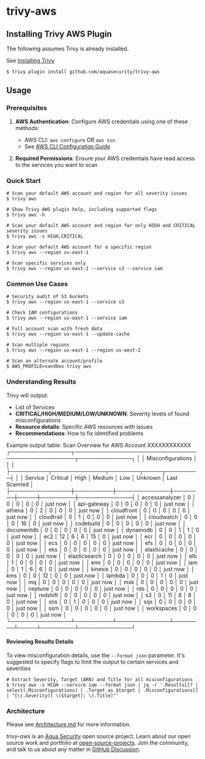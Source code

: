 # trivy-aws

## Installing Trivy AWS Plugin

The following assumes Trivy is already installed.

See [Installing Trivy](https://trivy.dev/latest/getting-started/installation/)

```shell
$ trivy plugin install github.com/aquasecurity/trivy-aws
```

## Usage

### Prerequisites

1. **AWS Authentication**: Configure AWS credentials using one of these methods:
   - AWS CLI: `aws configure` OR  `aws sso`
   - See [AWS CLI Configuration Guide](https://docs.aws.amazon.com/cli/latest/userguide/cli-chap-configure.html)

2. **Required Permissions**: Ensure your AWS credentials have read access to the services you want to scan

### Quick Start

```shell
# Scan your default AWS account and region for all severity issues
$ trivy aws

# Show Trivy AWS plugin help, including supported flags
$ trivy aws -h

# Scan your default AWS account and region for only HIGH and CRITICAL severity issues
$ trivy aws -s HIGH,CRITICAL

# Scan your default AWS account for a specific region
$ trivy aws --region us-east-1

# Scan specific services only
$ trivy aws --region us-east-1 --service s3 --service iam
```

### Common Use Cases

```shell
# Security audit of S3 buckets
$ trivy aws --region us-east-1 --service s3

# Check IAM configurations
$ trivy aws --region us-east-1 --service iam

# Full account scan with fresh data
$ trivy aws --region us-east-1 --update-cache

# Scan multiple regions
$ trivy aws --region us-east-1 --region us-west-2

# Scan an alternate account/profile
$ AWS_PROFILE=sandbox trivy aws
```

### Understanding Results

Trivy will output:

- List of Services
- **CRITICAL/HIGH/MEDIUM/LOW/UNKNOWN**: Severity levels of found misconfigurations
- **Resource details**: Specific AWS resources with issues
- **Recommendations**: How to fix identified problems

Example output table:
Scan Overview for AWS Account XXXXXXXXXXXX
┌────────────────┬──────────────────────────────────────────────────┬──────────────┐
│                │                Misconfigurations                 │              │
│                ├──────────┬──────────────┬────────┬─────┬─────────┤              │
│ Service        │ Critical │     High     │ Medium │ Low │ Unknown │ Last Scanned │
├────────────────┼──────────┼──────────────┼────────┼─────┼─────────┼──────────────┤
│ accessanalyzer │        0 │            0 │      0 │   0 │       0 │ just now     │
│ api-gateway    │        0 │            0 │      0 │   0 │       0 │ just now     │
│ athena         │        0 │            2 │      0 │   0 │       0 │ just now     │
│ cloudfront     │        0 │            0 │      0 │   0 │       0 │ just now     │
│ cloudtrail     │        0 │            1 │      0 │   0 │       0 │ just now     │
│ cloudwatch     │        0 │            0 │      0 │  16 │       0 │ just now     │
│ codebuild      │        0 │            0 │      0 │   0 │       0 │ just now     │
│ documentdb     │        0 │            0 │      0 │   0 │       0 │ just now     │
│ dynamodb       │        0 │            0 │      1 │   1 │       0 │ just now     │
│ ec2            │       12 │            6 │      6 │  15 │       0 │ just now     │
│ ecr            │        0 │            0 │      0 │   0 │       0 │ just now     │
│ ecs            │        0 │            0 │      0 │   0 │       0 │ just now     │
│ efs            │        0 │            0 │      0 │   0 │       0 │ just now     │
│ eks            │        0 │            0 │      0 │   0 │       0 │ just now     │
│ elasticache    │        0 │            0 │      0 │   0 │       0 │ just now     │
│ elasticsearch  │        0 │            0 │      0 │   0 │       0 │ just now     │
│ elb            │        1 │            0 │      0 │   0 │       0 │ just now     │
│ emr            │        0 │            0 │      0 │   0 │       0 │ just now     │
│ iam            │        0 │            1 │      6 │   6 │       0 │ just now     │
│ kinesis        │        0 │            0 │      0 │   0 │       0 │ just now     │
│ kms            │        0 │            0 │     12 │   0 │       0 │ just now     │
│ lambda         │        0 │            0 │      0 │   1 │       0 │ just now     │
│ mq             │        0 │            0 │      0 │   0 │       0 │ just now     │
│ msk            │        0 │            0 │      0 │   0 │       0 │ just now     │
│ neptune        │        0 │            0 │      0 │   0 │       0 │ just now     │
│ rds            │        0 │            0 │      0 │   0 │       0 │ just now     │
│ redshift       │        0 │            0 │      0 │   0 │       0 │ just now     │
│ s3             │        0 │           11 │      6 │   8 │       0 │ just now     │
│ sns            │        0 │            1 │      0 │   0 │       0 │ just now     │
│ sqs            │        0 │            0 │      0 │   0 │       0 │ just now     │
│ ssm            │        0 │            0 │      0 │   0 │       0 │ just now     │
│ workspaces     │        0 │            0 │      0 │   0 │       0 │ just now     │
└────────────────┴──────────┴──────────────┴────────┴─────┴─────────┴──────────────┘

#### Reviewing Results Details

To view misconfiguration details, use the `--format json` parameter.
It's suggested to specify flags to limit the output to certain services and severities

```shell
# Extract Severity, Target (ARN) and Title for all misconfigurations
$ trivy aws -s HIGH --service iam --format json | jq -r '.Results[]? | select(.Misconfigurations) | .Target as $target | .Misconfigurations[] | "[\(.Severity)] \($target): \(.Title)"'
```

### Architecture

Please see [Architecture.md](Architecture.md) for more information.

_trivy-aws_ is an [Aqua Security](https://aquasec.com) open source project.
Learn about our open source work and portfolio at [open-source-projects](https://www.aquasec.com/products/open-source-projects/).
Join the community, and talk to us about any matter in [GitHub Discussion](https://github.com/aquasecurity/trivy/discussions).
